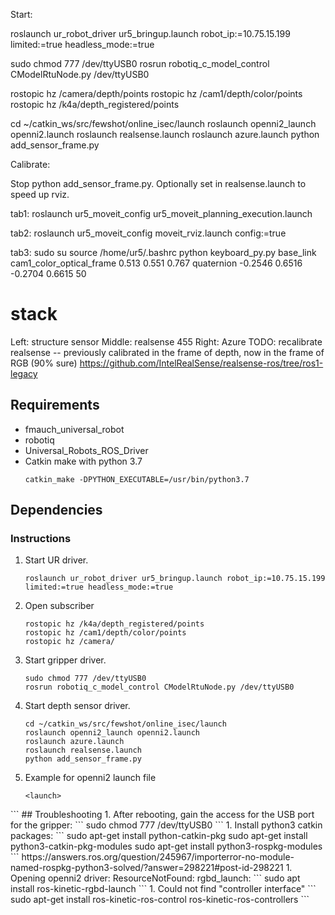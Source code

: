 Start:

roslaunch ur_robot_driver ur5_bringup.launch robot_ip:=10.75.15.199 limited:=true headless_mode:=true

sudo chmod 777 /dev/ttyUSB0
rosrun robotiq_c_model_control CModelRtuNode.py /dev/ttyUSB0

rostopic hz /camera/depth/points
rostopic hz /cam1/depth/color/points
rostopic hz /k4a/depth_registered/points

cd ~/catkin_ws/src/fewshot/online_isec/launch
roslaunch openni2_launch openni2.launch
roslaunch realsense.launch
roslaunch azure.launch
python add_sensor_frame.py 

Calibrate:

Stop python add_sensor_frame.py.
Optionally set <arg name="ordered_pc" value="false"/> in realsense.launch to speed up rviz.

tab1:
roslaunch ur5_moveit_config ur5_moveit_planning_execution.launch

tab2:
roslaunch ur5_moveit_config moveit_rviz.launch config:=true

tab3:
sudo su
source /home/ur5/.bashrc
python keyboard_py.py base_link cam1_color_optical_frame 0.513 0.551 0.767 quaternion -0.2546 0.6516 -0.2704 0.6615 50

# stack

Left: structure sensor
Middle: realsense 455
Right: Azure
TODO: recalibrate realsense -- previously calibrated in the frame of depth, now in the frame of RGB (90% sure)
https://github.com/IntelRealSense/realsense-ros/tree/ros1-legacy

## Requirements
* fmauch_universal_robot
* robotiq
* Universal_Robots_ROS_Driver
* Catkin make with python 3.7
   ```   
   catkin_make -DPYTHON_EXECUTABLE=/usr/bin/python3.7
   ```
## Dependencies


### Instructions
1. Start UR driver.
    ```
    roslaunch ur_robot_driver ur5_bringup.launch robot_ip:=10.75.15.199 limited:=true headless_mode:=true
    ```
2. Open subscriber
    ```
   rostopic hz /k4a/depth_registered/points
   rostopic hz /cam1/depth/color/points
   rostopic hz /camera/
   ```
3. Start gripper driver.
    ```
   sudo chmod 777 /dev/ttyUSB0
   rosrun robotiq_c_model_control CModelRtuNode.py /dev/ttyUSB0
    ```

4. Start depth sensor driver.
    ```
   cd ~/catkin_ws/src/fewshot/online_isec/launch
   roslaunch openni2_launch openni2.launch
   roslaunch azure.launch
   roslaunch realsense.launch
   python add_sensor_frame.py 
    ```
5. Example for openni2 launch file
   ```
   <launch>
  <!-- launch up sensor-->
  <include file="$(find openni2_launch)/launch/openni2.launch">
    <arg name="camera" value="camera_up" />
    <arg name="device_id" value="1d27/0600@11"/>
  </include>
   </launch>
   ```
## Troubleshooting
1. After rebooting, gain the access for the USB port for the gripper:
   ```
   sudo chmod 777 /dev/ttyUSB0
   ```
1. Install python3 catkin packages:
   ```
   sudo apt-get install python-catkin-pkg
   sudo apt-get install python3-catkin-pkg-modules
   sudo apt-get install python3-rospkg-modules
   ```
   https://answers.ros.org/question/245967/importerror-no-module-named-rospkg-python3-solved/?answer=298221#post-id-298221
1. Opening openni2 driver: ResourceNotFound: rgbd_launch:
   ```
   sudo apt install ros-kinetic-rgbd-launch
   ```
1. Could not find "controller interface"
   ```
   sudo apt-get install ros-kinetic-ros-control ros-kinetic-ros-controllers
   ```